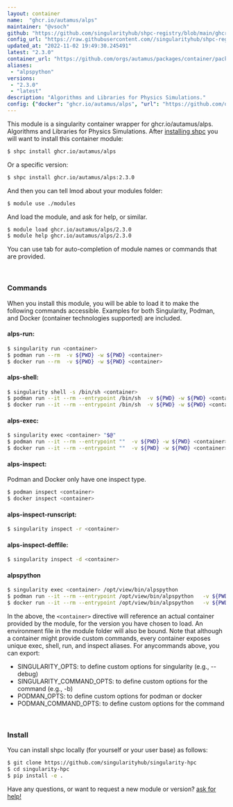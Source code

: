 ```yaml
---
layout: container
name:  "ghcr.io/autamus/alps"
maintainer: "@vsoch"
github: "https://github.com/singularityhub/shpc-registry/blob/main/ghcr.io/autamus/alps/container.yaml"
config_url: "https://raw.githubusercontent.com//singularityhub/shpc-registry/main/ghcr.io/autamus/alps/container.yaml"
updated_at: "2022-11-02 19:49:30.245491"
latest: "2.3.0"
container_url: "https://github.com/orgs/autamus/packages/container/package/alps"
aliases:
 - "alpspython"
versions:
 - "2.3.0"
 - "latest"
description: "Algorithms and Libraries for Physics Simulations."
config: {"docker": "ghcr.io/autamus/alps", "url": "https://github.com/orgs/autamus/packages/container/package/alps", "maintainer": "@vsoch", "description": "Algorithms and Libraries for Physics Simulations.", "latest": {"2.3.0": "sha256:475f8c97e26c19750dbfa005169a8b3dcb080075fc4e1280c5914efe3dbb2214"}, "tags": {"2.3.0": "sha256:475f8c97e26c19750dbfa005169a8b3dcb080075fc4e1280c5914efe3dbb2214", "latest": "sha256:475f8c97e26c19750dbfa005169a8b3dcb080075fc4e1280c5914efe3dbb2214"}, "aliases": {"alpspython": "/opt/view/bin/alpspython"}}
---
```


This module is a singularity container wrapper for ghcr.io/autamus/alps.
Algorithms and Libraries for Physics Simulations.
After [installing shpc](#install) you will want to install this container module:


```bash
$ shpc install ghcr.io/autamus/alps
```

Or a specific version:

```bash
$ shpc install ghcr.io/autamus/alps:2.3.0
```

And then you can tell lmod about your modules folder:

```bash
$ module use ./modules
```

And load the module, and ask for help, or similar.

```bash
$ module load ghcr.io/autamus/alps/2.3.0
$ module help ghcr.io/autamus/alps/2.3.0
```

You can use tab for auto-completion of module names or commands that are provided.

<br>

### Commands

When you install this module, you will be able to load it to make the following commands accessible.
Examples for both Singularity, Podman, and Docker (container technologies supported) are included.

#### alps-run:

```bash
$ singularity run <container>
$ podman run --rm  -v ${PWD} -w ${PWD} <container>
$ docker run --rm  -v ${PWD} -w ${PWD} <container>
```

#### alps-shell:

```bash
$ singularity shell -s /bin/sh <container>
$ podman run --it --rm --entrypoint /bin/sh  -v ${PWD} -w ${PWD} <container>
$ docker run --it --rm --entrypoint /bin/sh  -v ${PWD} -w ${PWD} <container>
```

#### alps-exec:

```bash
$ singularity exec <container> "$@"
$ podman run --it --rm --entrypoint ""  -v ${PWD} -w ${PWD} <container> "$@"
$ docker run --it --rm --entrypoint ""  -v ${PWD} -w ${PWD} <container> "$@"
```

#### alps-inspect:

Podman and Docker only have one inspect type.

```bash
$ podman inspect <container>
$ docker inspect <container>
```

#### alps-inspect-runscript:

```bash
$ singularity inspect -r <container>
```

#### alps-inspect-deffile:

```bash
$ singularity inspect -d <container>
```


#### alpspython

```bash
$ singularity exec <container> /opt/view/bin/alpspython
$ podman run --it --rm --entrypoint /opt/view/bin/alpspython   -v ${PWD} -w ${PWD} <container> -c " $@"
$ docker run --it --rm --entrypoint /opt/view/bin/alpspython   -v ${PWD} -w ${PWD} <container> -c " $@"
```



In the above, the `<container>` directive will reference an actual container provided
by the module, for the version you have chosen to load. An environment file in the
module folder will also be bound. Note that although a container
might provide custom commands, every container exposes unique exec, shell, run, and
inspect aliases. For anycommands above, you can export:

 - SINGULARITY_OPTS: to define custom options for singularity (e.g., --debug)
 - SINGULARITY_COMMAND_OPTS: to define custom options for the command (e.g., -b)
 - PODMAN_OPTS: to define custom options for podman or docker
 - PODMAN_COMMAND_OPTS: to define custom options for the command

<br>

### Install

You can install shpc locally (for yourself or your user base) as follows:

```bash
$ git clone https://github.com/singularityhub/singularity-hpc
$ cd singularity-hpc
$ pip install -e .
```

Have any questions, or want to request a new module or version? [ask for help!](https://github.com/singularityhub/singularity-hpc/issues)
